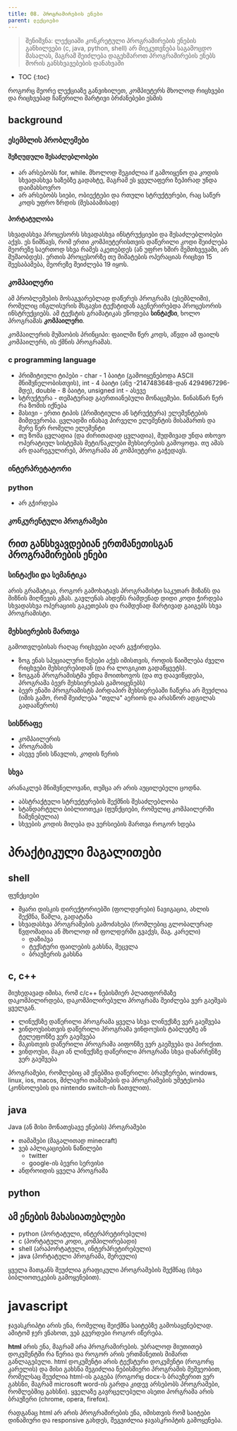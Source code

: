 ```yaml
---
title: 08. პროგრამირების ენები
parent: ლექციები
---
```


> შენიშვნა: ლექციაში კონკრეტული პროგრამირების ენების განხილვები (c, java, python, shell) არ მიეკუთვნება საგამოცდო მასალას, მაგრამ შეიძლება დაგეხმაროთ პროგრამირების ენებს შორის განსხვავებების დანახვაში

- TOC
{:toc}


როგორც მეორე ლექციაზე განვიხილეთ, კომპიუტერს მხოლოდ რიცხვები და რიცხვებად ჩაწერილი მარტივი ბრძანებები ესმის

## background
### ესემბლის პრობლემები

#### შეზღუდული შესაძლებლობები
- არ არსებობს for, while. მხოლოდ შეგიძლია if გამოიყენო და კოდის სხვადასხვა ხაზებზე გადახტე, მაგრამ ეს ყველაფერი ზეპირად უნდა დაიმახსოვრო
- არ არსებობს სიები, ობიექტები და რთული სტრუქტურები, რაც საწერ კოდს უფრო ზრდის (შესაბამისად)

#### პორტატულობა
სხვადასხვა პროცესორს სხვადასხვა ინსტრუქციები და შესაძლებლობები აქვს. ეს ნიშნავს, რომ ერთი კომპიუტერისთვის დაწერილი კოდი შეიძლება მეორეზე საერთოდ სხვა რამეს აკეთებდეს (ან უფრო ხშირ შემთხვევაში, არ მუშაობდეს). ერთის პროცესორზე თუ მიმატების ოპერაციას რიცხვი 15 შეესაბამება, მეორეზე შეიძლება 19 იყოს.


### კომპაილერი
ამ პრობლემების მოსაგვარებლად დაწერეს პროგრამა (ესემბლიში), რომელიც ინგლისურის მსგავსი ტექსტიდან აგენერირებდა პროცესორის ინსტრუქციებს. ამ ტექსტის გრამატიკას ეწოდება **სინტაქსი**, ხოლო პროგრამას **კომპაილერი**.

კომპაილერის მუშაობის პრინციპი: ფაილში წერ კოდს, აწვდი ამ ფაილს კომპაილერს, ის ქმნის პროგრამას.

### c programming language
- პრიმიტიული ტიპები - char - 1 ბაიტი (გამოიყენებოდა ASCII მნიშვნელობისთვის), int - 4 ბაიტი (ანუ -2147483648-დან 4294967296-მდე), double - 8 ბაიტი, unsigned int - ასევე 
- სტრუქტურა - თემატურად გაერთიანებული მონაცემები. წინასწარ წერ რა ზომის იქნება
- მასივი - ერთი ტიპის (პრიმიტიული ან სტრუქტურა) ელემენტების მიმდევრობა. ცვლადში ინახავ პირველი ელემენტის მისამართს და მერე წერ რომელი ელემენტი 
- თუ ზომა ცვლადია (და ძირითადად ცვლადია), მუდმივად უნდა თხოვო ოპერატიულ სისტემას მეტი/ნაკლები მეხსიერების გამოყოფა. თუ ამას არ დაარეგულირებ, პროგრამა ან კომპიუტერი გაჭედავს. 

<!-- TODO -->
### ინტერპრეტატორი

### python
- არ გჭირდება



### კონკურენტული პროგრამები


## რით განსხვავდებიან ერთმანეთისგან პროგრამირების ენები
### სინტაქსი და სემანტიკა
არის გრამატიკა, როგორ გამოხატავს პროგრამისტი საკუთარ მიზანს და მიზნის მიღწევის გზას. გავლენას ახდენს რამდენად დიდი კოდი ჭირდება სხვადასხვა ოპერაციის გაკეთებას და რამდენად მარტივად გაიგებს სხვა პროგრამისტი.


### მეხსიერების მართვა
გამოთვლებისას რაღაც რიცხვები აღარ გვჭირდება.

- ზოგ ენას სპეციალური წესები აქვს იმისთვის, როდის წაიშლება ძველი რიცხვები მეხსიერებიდან (და რა ლოგიკით გადაწყვეტს).
- ზოგგან პროგრამისტმა უნდა მოითხოვოს (და თუ დაავიწყდება, პროგრამა ბევრ მეხსიერებას გამოიყენებს) 
- ბევრ ენაში პროგრამისტს პირდაპირ მეხსიერებაში ჩაწერა არ შეუძლია (იმის გამო, რომ შეიძლება "თვლა" აერიოს და არასწორ ადგილას გადააწეროს)

### სისწრაფე
- კომპაილერის
- პროგრამის
- ასევე ენის სწავლის, კოდის წერის

### სხვა
არანაკლებ მნიშვნელოვანი, თუმცა არ არის აუცილებელი ცოდნა.
- აბსტრაქტული სტრუქტურების შექმნის შესაძლებლობა
- სტანდარტული ბიბლიოთეკა (ფუნქციები, რომელიც კომპაილერში ჩაშენებულია)
- სხვების კოდის მიღება და ვერსიების მართვა როგორ ხდება

# პრაქტიკული მაგალითები

## shell
ფუნქციები
- მყარი დისკის დირექტორიებში (ფოლდერები) ნავიგაცია, ახლის შექმნა, წაშლა, გადატანა 
- სხვადასხვა პროგრამების გამოძახება (რომლებიც გლობალურად წვდომადია ან მხოლოდ იმ ფოლდერში გვაქვს, მაგ. კარელი)
    + დაზიპვა
    + ტექსტური ფაილების გახსნა, შეცვლა
    + ბრაუზერის გახსნა

## c, c++
მიუხედავად იმისა, რომ c/c++ ნებისმიერ პლათფორმაზე დაკომპილირდება, დაკომპილირებული პროგრამა შეიძლება ვერ გაეშვას ყველგან.
- ლინუქსზე დაწერილი პროგრამა ყველა სხვა ლინუქსზე ვერ გაეშვება
- ვინდოუსისთვის დაწერილი პროგრამა ვინდოუსის ტაბლეტზე ან ტელეფონზე ვერ გაეშვება 
- მაკისთვის დაწერილი პროგრამა აიფონზე ვერ გაეშვება და პირიქით. 
- ვინდოუსი, მაკი ან ლინუქსზე დაწერილი პროგრამა სხვა დანარჩენზე ვერ გაეშვება

პროგრამები, რომლებიც ამ ენებშია დაწერილი: ბრაუზერები, windows, linux, ios, macos, მძლავრი თამაშების და პროგრამების უმეტესობა (კონსოლების და nintendo switch-ის ჩათვლით). 

## java
Java (ან მისი მონათესავე ენების) პროგრამები
- თამაშები (მაგალითად minecraft)
- ვებ აპლიკაციების ნაწილები
    - twitter
    - google-ის ბევრი სერვისი
- ანდროიდის ყველა პროგრამა

## python


## ამ ენების მახასიათებლები 
- python (პორტატული, ინტერპრეტირებული)
- c (პორტატული კოდი, კომპილირებადი)
- shell (არაპორტატული, ინტერპრეტირებული)
- java (პორტატული პროგრამა, შერეული)

ყველა მათგანს შეუძლია გრაფიკული პროგრამების შექმნაც (სხვა ბიბლიოთეკების გამოყენებით).

# javascript
ჯავასკრიპტი არის ენა, რომელიც შეიქმნა საიტებზე გამოსაყენებლად. ამიტომ ჯერ ვნახოთ, ვებ გვერდები როგორ იწერება. 

**html** არის ენა, მაგრამ არა პროგრამირების. უბრალოდ მიუთითებ დოკუმენტში რა წერია და როგორ არის ერთმანეთის მიმართ განლაგებული. html დოკუმენტი არის ტექსტური დოკუმენტი (როგორც კარელის) და მისი გახსნა შეგიძლია ნებისმიერი პროგრამის მეშვეობით, რომელსაც შეუძლია html-ის გაგება (როგორც docx-ს ბრაუზერით ვერ გახსნი, მაგრამ microsoft word-ის გარდა კიდევ არსებობს პროგრამები, რომლებშიც გახსნი). ყველაზე გავრცელებული ასეთი პორგრამა არის ბრაუზერი (chrome, opera, firefox).

რადგანაც html არ არის პროგრამირების ენა, იმისთვის რომ საიტები დინამიური და responsive გახდეს, შეგვიძლია ჯავასკრიპტის გამოყენება.

